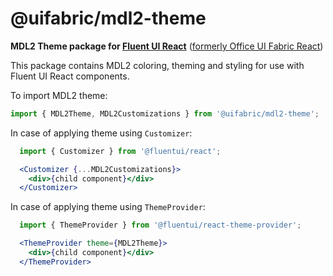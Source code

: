 # @uifabric/mdl2-theme

**MDL2 Theme package for [Fluent UI React](https://developer.microsoft.com/en-us/fluentui)**
([formerly Office UI Fabric React](https://developer.microsoft.com/en-us/office/blogs/ui-fabric-is-evolving-into-fluent-ui/))

This package contains MDL2 coloring, theming and styling for use with Fluent UI React components.

To import MDL2 theme:

```js
import { MDL2Theme, MDL2Customizations } from '@uifabric/mdl2-theme';
```

In case of applying theme using `Customizer`:

```jsx
  import { Customizer } from '@fluentui/react';

  <Customizer {...MDL2Customizations}>
    <div>{child component}</div>
  </Customizer>
```

In case of applying theme using `ThemeProvider`:

```jsx
  import { ThemeProvider } from '@fluentui/react-theme-provider';

  <ThemeProvider theme={MDL2Theme}>
    <div>{child component}</div>
  </ThemeProvider>
```
